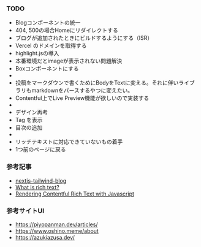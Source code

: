 ### TODO

- Blogコンポーネントの統一
- 404, 500の場合Homeにリダイレクトする
- ブログが追加されたときにビルドするようにする（ISR）
- Vercel のドメインを取得する
- highlight.jsの導入 
- 本番環境だとimageが表示されない問題解決
- Boxコンポーネントにする
- 
- 投稿をマークダウンで書くためにBodyをTextに変える。それに伴いライブラリもmarkdownをパースするやつに変えたい。
- Contentful上でLive Preview機能が欲しいので実装する
- 
- デザイン再考
- Tag を表示
- 目次の追加
-
- リッチテキストに対応できていないもの着手
- 1つ前のページに戻る

### 参考記事

- [nextjs-tailwind-blog](https://github.com/contentful/nextjs-tailwind-blog/blob/4cdcde9c45174d9c28a21261198e215dc9b01e57/src/app/articles/%5Bslug%5D/page.tsx#L28)
- [What is rich text?](https://www.contentful.com/developers/docs/concepts/rich-text/)
- [Rendering Contentful Rich Text with Javascript](https://www.contentful.com/developers/docs/javascript/tutorials/rendering-contentful-rich-text-with-javascript/)


### 参考サイトUI
- https://piyopanman.dev/articles/
- https://www.oshino.meme/about
- https://azukiazusa.dev/